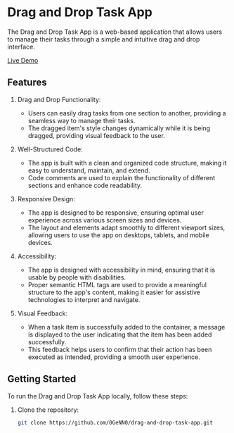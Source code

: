 # Drag and Drop Task App

The Drag and Drop Task App is a web-based application that allows users to manage their tasks through a simple and intuitive drag and drop interface.

[Live Demo](https://0genn0.github.io/drag-and-drop/) 

## Features

1. Drag and Drop Functionality:
   - Users can easily drag tasks from one section to another, providing a seamless way to manage their tasks.
   - The dragged item's style changes dynamically while it is being dragged, providing visual feedback to the user.

2. Well-Structured Code:
   - The app is built with a clean and organized code structure, making it easy to understand, maintain, and extend.
   - Code comments are used to explain the functionality of different sections and enhance code readability.

3. Responsive Design:
   - The app is designed to be responsive, ensuring optimal user experience across various screen sizes and devices.
   - The layout and elements adapt smoothly to different viewport sizes, allowing users to use the app on desktops, tablets, and mobile devices.

4. Accessibility:
   - The app is designed with accessibility in mind, ensuring that it is usable by people with disabilities.
   - Proper semantic HTML tags are used to provide a meaningful structure to the app's content, making it easier for assistive technologies to interpret and navigate.

5. Visual Feedback:
   - When a task item is successfully added to the container, a message is displayed to the user indicating that the item has been added successfully.
   - This feedback helps users to confirm that their action has been executed as intended, providing a smooth user experience.

## Getting Started

To run the Drag and Drop Task App locally, follow these steps:

1. Clone the repository:
   ```bash
   git clone https://github.com/0GeNN0/drag-and-drop-task-app.git
